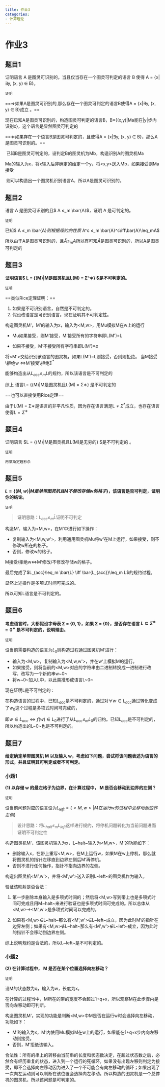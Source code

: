 ```yaml
---
title: 作业3
categories:
- 计算理论
---
```


<head>
    <script src="https://cdn.mathjax.org/mathjax/latest/MathJax.js?config=TeX-AMS-MML_HTMLorMML" type="text/javascript"></script>
    <script type="text/x-mathjax-config">
        MathJax.Hub.Config({
            tex2jax: {
            skipTags: ['script', 'noscript', 'style', 'textarea', 'pre'],
            inlineMath: [['$','$']]
            }
        });
    </script>
</head>

# 作业3

## 题目1

证明语言 A 是图灵可识别的，当且仅当存在一个图灵可判定的语言 B 使得 A = {x|∃y, (x, y) ∈ B}。  

`证明`

==$\Rightarrow$如果A是图灵可识别的,那么存在一个图灵可判定的语言B使得A = {x|∃y, (x, y) ∈ B}成立 。==

​	现在已知A是图灵可识别的，构造图灵可判定的语言B，B={(x,y)|Ma能在|y|步内识别x}，这个语言是显然图灵可判定的

==$\Leftarrow$如果存在一个语言B是图灵可判定的，且使得A = {x|∃y, (x, y) ∈ B}，那么A是图灵可识别的。==

​	已知B是图灵可判定的，设判定B的图灵机为Mb，构造识别A的图灵机Ma

​	Ma的输入为x，将x输入后非确定的给定一个y，将<x,y>送入Mb，如果接受则Ma接受

​	则可以构造出一个图灵机识别语言A，所以A是图灵可识别的。

## 题目2

语言 A 是图灵可识别的且$ A ≤_m \bar{A}$，证明 A 是可判定的。  

`证明`

已知$ A ≤_m \bar{A}$则根据规约的性质$ A^c ≤_m \bar{A}^c\iff\bar{A}\leq_mA$

所以由于A是图灵可识别的，且$\bar{A}\leq_mA$所以有可知$\bar{A}$是图灵可识别的，所以A是图灵可判定的

## 题目3

**证明语言$ L = {⟨M⟩|M是图灵机且L(M) = Σ^∗} $是不可判定的。**  

`证明`

==类似Rice定理证明：==

1. 如果是不可识别语言，自然是不可判定的。
2. 假设改语言是可识别语言，现在证明其不可判定性。

构造图灵机M‘，M’的输入为x，输入为<M,w>，用Mu模拟M在w上的运行

- Mu如果接受，则M‘接受，M’接受所有的字符串即L(M')=L

- 如果不接受，M‘不接受所有字符串即L(M')=$\emptyset$

将<M'>交给识别该语言的图灵机，如果L(M')=L则接受，否则则拒绝。
当M接受\拒绝w $\iff$M’接受\拒绝$\sum^*$

能够构造出从$L_{acc}\leq_mL$的规约，所以该语言是不可判定的

综上 语言L= {⟨M⟩|M是图灵机且L(M) = Σ∗} 是不可判定的

==也可以直接使用Rice定理==

由于L(M) = Σ∗是语言的非平凡性质，因为存在语言满足L$\neq \Sigma^*$成立，也存在语言使得$L = Σ^∗$

## 题目4

证明语言 $L = {⟨M⟩|M是图灵机且L(M)是无穷的} $是不可判定的  。

`证明`

`用莱斯定理秒杀`

## 题目5

**$L = \{⟨M, w⟩|M是单带图灵机且M不修改存储w的格子\}$，该语言是否可判定，证明你的结论。**  

`证明`

> 证明思路：$L_{acc}\leq_m \bar{L}$证明不可判定

构造M‘，输入为<M,w>，在M’中进行如下操作：

- 复制输入为<M,w,w'>，利用通用图灵机Mu将w'在M上运行，如果接受，则不修改w所在的格子。
- 否则，修改w的格子。

M接受/拒绝w$\iff$M‘修改/不修改存储w的格子。

最后完成了$L_{acc}\leq_m \bar{L} \iff \bar{L_{acc}}\leq_m L$的规约过程。

显然上述操作是多项式时间可完成的。

所以可知L语言是不可判定的。

## 题目6

**考虑语言时，大都假设字母表 Σ = {0, 1}，如果 Σ = {0}，是否存在语言 $L ⊆ Σ^∗ = {0}^∗$ 是不可判定的，说明理由。**  

`证明`

设当前需要构造的语言为$L_0$则构造过程通过图灵机M‘进行：

- 输入为<M,w>，复制输入为<M,w,w'>，并在w‘上模拟M的运行。
- 如果接受，则将当前的<M,w>对应的字符串由二进制转换成一进制进行改写，改写为一个新的串w~0~
- 将w~0~加入L中，以此类推形成语言L~0~

现在证明L是不可判定的：

在构造语言的过程中，已知$L_{acc}$是不可判定的，通过对$\forall w \in L_{acc}$通过转化变成了$w_0$这个过程是多项式时间可完成的，

即$w \in L_{acc}\iff f(w) \in L_0$进行了从$L_{acc}\leq_m L_0$的归约。已知$L_{acc}$是不可判定的，所以构造出的L~0~也是不可判定的。

## 题目7

**给定确定单带图灵机 M 以及输入 w，考虑如下问题，尝试将该问题表述为语言的形式，并且证明其可判定或者不可判定。**

### 小题1

**(1) 以存储 w 的最左格子为边界，在计算过程中， M 是否会移动到边界的左侧？**

`证明`

设当前问题对应的语言设为$L_{left}=\{<M,w>|M在运行w的过程中会移动到边界左侧\}$

> 设计思路：将$L_{halt}\leq_mL_{left}$这样进行规约，将停机问题转化为当前问题进而证明不可判定性

构造图灵机M‘，该图灵机输入为x，L~halt~输入为<M,w>，M’的功能如下：

- 删除输入x，在带上重写<M,w>，在M上运行w，如果M在w上停机，那么就将图灵机的指针左移直到边界左侧后M‘再停机。
- 否则不进行任何操作，指针不指向边界的左侧。

构造出图灵机<M',w'>，并将<M',w'>送入识别L~left~的图灵机作为输入。

验证该映射是否合法：

1. 第一步删除本身输入是多项式时间的；然后将<M,w>写到带上也是多项式时间可完成且用M~halt~来进行验证也是多项式时间可完成的。所以总体从<M,w>$\to$<M',w'>是多项式时间可以完成的。

2. 如果有<M,w>$\in$L~halt~那么有<M',w'>$\in$L~left~成立，因为此时M’的指针在边界左侧；如果有<M,w>$\notin$L~halt~那么有<M',w'>$\notin$L~left~成立，因为此时的指针不会移动到边界左侧。

综上说明规约是合法的，所以L~left~是不可判定的。

### 小题2

**(2) 在计算过程中， M 是否在某个位置选择向左移动？**

`证明`

设M的状态数为q，输入为w，长度为x。

在计算的过程当中，M所在的带的宽度不会超过1+q+x，所以观察M在此步骤内是否向左移动即可判断。

构造图灵机M‘，实现的功能是判断<M,w>中M是否在运行w时会选择向左移动，功能如下：

- M’的输入为x，M‘内使用Mu模拟M在w上的运行，如果能在1+q+x步内向左移动则接受。
- 否则，M’拒绝该输入。

合法性：所有的串上的转移由当前串的长度和状态数决定，在超过状态数之后，必然会有经历重复的状态，进入到一个运行的死循环，如果没有出现左移则判定为接受，即不会选择向左移动因为进入了一个不可能会有向左移动的循环；如果出现了一次向左运动则可以判断在该位置会选择向左移动。所以构造的图灵机是一个总停机的图灵机，所以该问题是可判定的。
